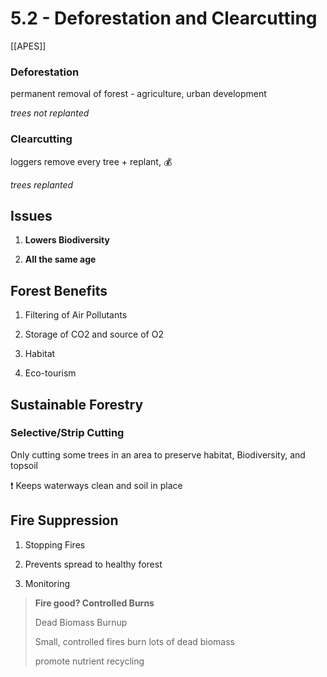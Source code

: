 # 5\.2 - Deforestation and Clearcutting

[[APES]]

### Deforestation

permanent removal of forest - agriculture, urban development

_trees not replanted_

### Clearcutting

loggers remove every tree + replant, :moneybag:

_trees replanted_

## Issues

1. **Lowers Biodiversity**

2. **All the same age**

## Forest Benefits

1. Filtering of Air Pollutants

2. Storage of CO2 and source of O2

3. Habitat

4. Eco-tourism

## Sustainable Forestry

### Selective/Strip Cutting

Only cutting some trees in an area to preserve habitat, Biodiversity, and topsoil

:heavy_exclamation_mark: Keeps waterways clean and soil in place

## Fire Suppression

1. Stopping Fires

2. Prevents spread to healthy forest

3. Monitoring

> **Fire good? Controlled Burns**
>
> Dead Biomass Burnup
>
> Small, controlled fires burn lots of dead biomass
>
> promote nutrient recycling